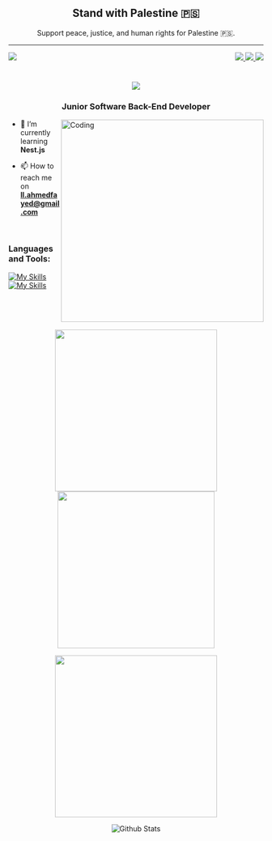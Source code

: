 <!-- Add "Stand with Palestine" message and flag -->
<div align="center">
    <h2>Stand with Palestine 🇵🇸</h2>
    <p>Support peace, justice, and human rights for Palestine  🇵🇸.</p>
</div>

--- 
<div >
    <!-- visitors section -->
    <img align="left" src="https://visitor-badge.laobi.icu/badge?page_id=the-fayed.the-fayed"/>
<!-- connection section -->
    <div align="right">
        <!-- LinkedIn -->
        <a href="https://linkedin.com/in/ahmed-fayeed">
            <img src="https://img.shields.io/badge/-LinkedIn-0e76a8?style=flat-square&logo=Linkedin&logoColor=white"/>
        </a>
        <!-- Instagram -->
        <a href="ahmeed_fayeed">
            <img src="https://img.shields.io/badge/-Instagram-e4405f?style=flat-square&logo=Instagram&logoColor=white"/>
        </a>
        <!-- Discord -->
        <a href="https://discordapp.com/users/ahmedfayeed">
            <img src="https://img.shields.io/badge/-Discord-3b5998?style=flat-square&logo=Discord&logoColor=white">
        </a>
    </div>
</div>

<h1 align="center">
    <a href="https://git.io/typing-svg">
        <img src="https://readme-typing-svg.herokuapp.com/?lines=Hello,There!;+This+is+Ahmed+Fayed...;Nice+to+meet+you!&center=true&size=30">
    </a>
</h1>
<h3 align="center">Junior Software Back-End Developer</h3>
<img align="right" alt="Coding" width="400" src="https://cdn.dribbble.com/users/1162077/screenshots/3848914/programmer.gif">

- 🌱 I’m currently learning **Nest.js**

- 📫 How to reach me on **ll.ahmedfayed@gmail.com**

<br>

<h3 align="left">Languages and Tools:</h3>

[![My Skills](https://skillicons.dev/icons?i=js,typescript,nodejs,expressjs,nestjs,jest,mongodb)](https://skillicons.dev)
[![My Skills](https://skillicons.dev/icons?i=postgresql,redis,docker,git,github,linux,vscode)](https://skillicons.dev)

<br><br><br>

<div align="center">
    <p align="center">
    <img width=320 align="center" src="https://github-readme-streak-stats.herokuapp.com/?user=the-fayed&theme=react&border=61dafb&hide_border=true"/>
    <img width=310 align="center" src="https://github-readme-stats.vercel.app/api?username=the-fayed&theme=react&hide_border=true&show_icons=true"/>
</p>
</div>

<div align="center">
    <p align="center">
        <img align="center" width=320 src="https://github-readme-stats.vercel.app/api/top-langs/?username=the-fayed&title_color=61dafb&text_color=ffffff&icon_color=61dafb&bg_color=20232a&langs_count=8&layout=compact&border_color=61dafb&hide_border=true"/>
</p>
</div>

<div align="center">
    <p align="center">
        <img src="https://raw.githubusercontent.com/mayhemantt/mayhemantt/Update/svg/Bottom.svg" alt="Github Stats" />
</p>
</div>
